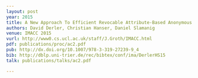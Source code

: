 ```yaml
---
layout: post
year: 2015
title: A New Approach To Efficient Revocable Attribute-Based Anonymous Credentials
authors: David Derler, Christian Hanser, Daniel Slamanig
venue: IMACC 2015
vurl: http://www0.cs.ucl.ac.uk/staff/J.Groth/IMACC.html
pdf: publications/proc/ac2.pdf
pub: http://dx.doi.org/10.1007/978-3-319-27239-9_4
bib: http://dblp.uni-trier.de/rec/bibtex/conf/ima/DerlerHS15
talk: publications/talks/ac2.pdf

---
```


